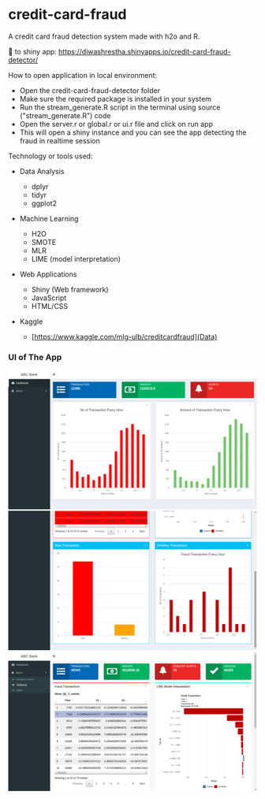 # credit-card-fraud

A credit card fraud detection system made with h2o and R.

:link: to shiny app: https://diwashrestha.shinyapps.io/credit-card-fraud-detector/

How to open application in local environment:

* Open the credit-card-fraud-detector folder
* Make sure the required package is installed in your system
* Run the stream_generate.R script in the terminal using source ("stream_generate.R") code
* Open the server.r or global.r or ui.r file and click on run app
* This will open a shiny instance and you can see the app detecting the fraud in realtime session

Technology or tools used:

* Data Analysis
  - dplyr
  - tidyr
  - ggplot2

* Machine Learning
  - H2O
  - SMOTE
  - MLR
  - LIME (model interpretation)

* Web Applications
  - Shiny (Web framework)
  - JavaScript
  - HTML/CSS

* Kaggle
  - [https://www.kaggle.com/mlg-ulb/creditcardfraud](Data)


### UI of The App
![](/img/img1.png)
![](/img/img2.png)
![](/img/img4.png)
